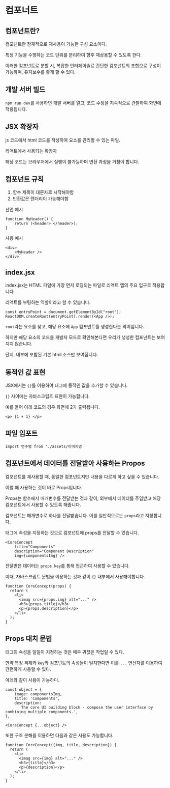 # 컴포너트

## 컴포넌트란?

컴포넌트란 잠재적으로 재사용이 가능한 구성 요소이다.

특정 기능을 수행하는 코드 단위를 분리하여 향후 재상용할 수 있도록 한다.

이러한 컴포넌트로 분할 시, 복잡한 인터페이슬르 간단한 컴포넌트의 조합으로 구성이 가능하며, 유지보수를 좋게 할 수 있다.

## 개발 서버 빌드

`npm run dev`를 사용하면 개발 서버를 열고, 코드 수정을 지속적으로 관찰하여 화면에 적용됩니다.


## JSX 확장자

js 코드에서 html 코드를 작성하여 요소를 관리할 수 있는 파일. 

리액트에서 사용되는 확장자

해당 코드는 브라우저에서 실행이 블가능하며 변환 과정을 거쳥야 합니다.


## 컴포넌트 규칙

1. 함수 제목이 대문자로 시작해야함
2. 반환값은 렌더리이 가능해야함

선언 예시

```
function MyHeader() {
    return (<header> </header>);
}
```

사용 예시

```
<div>
    <MyHeader />
</div>
```

## index.jsx

index.jsx는 HTML 파일에 가장 먼저 로딩되는 파일로 리액트 앱의 주요 입구로 작용합니다.

리액트를 부팅하는 역할이라고 할 수 있습니다.

```
const entryPoint = document.getElementById("root");
ReactDOM.createRoot(entryPoint).render(<App />);
```

`root`라는 요소를 찾고, 해당 요소에 `App` 컴포넌트를 생성한다는 의미입니다.

하지만 해당 요소의 코드를 개발자 모드로 확인해본다면 우리가 생성한 컴포넌트는 보여지지 않습니다.

단지, 내부에 포함된 기본 html 소스만 보여집니다.

## 동적인 값 표현

JSX에서는 `{}`를 이용하여 태그에 동적인 값을 추가할 수 있습니다.

`{}` 사이에는 자바스크립트 표현이 가능합니다. 

예를 들어 아래 코드의 경우 화면에 2가 출력됩니다.

`<p> {1 + 1} </p>`


## 파일 임포트

`import 변수명 from './assets/이미지명`


## 컴포넌트에서 데이터를 전달받아 사용하는 Propos

컴포넌트를 재사용할 때, 동일한 컴포넌트지만 내용을 다르게 하고 싶을 수 있습니다.

이럴 때 사용하는 것이 바로 Props입니다.

Props는 함수에서 매개변수를 전달받는 것과 같이, 외부에서 데이터를 주입받고 해당 컴포넌트에서 사용할 수 있도록 해줍니다.

컴포넌트는 매개변수로 하나를 전달받습니다. 이를 일반적으로는 `props`라고 지칭합니다.

태그에 속성을 지정하는 것으로 컴포넌트에 props를 전달할 수 있습니다.

```
<CoreConcept 
    title="Components" 
    description="Component Description" 
    img={componentsImg} />
```

전달받은 데이터는 `props.key`를 통해 접근하여 사용할 수 있습니다.

이때, 자바스크립트 문법을 이용하는 것과 같이 `{}` 내부에서 사용해야합니다.

```
function CoreConcept(props) {
  return (
    <li>
      <imag src={props.img} alt="..." />
      <h3>{props.title}</h3>
      <p>{props.description}</p>
    </li>
  );
}
```

## Props 대치 문법

태그의 속성을 일일이 지정하는 것은 매우 귀찮은 작업일 수 있다.

만약 특정 객체와 `key`와 컴포넌트의 속성들이 일치한다면 이를 `...` 연산자를 이용하여 간편하게 사용할 수 있다.

아래와 같이 사용이 가능하다.

```
const object = {
    image: componentsImg,
    title: 'Components',
    description:
      'The core UI building block - compose the user interface by combining multiple components.',
};

<CoreConcept {...object} />

```


또한 구조 분해를 이용하면 다음과 같은 사용도 가능합니다.

```
function CoreConcept({img, title, description}) {
  return (
    <li>
      <imag src={img} alt="..." />
      <h3>{title}</h3>
      <p>{description}</p>
    </li>
  );
}
```
